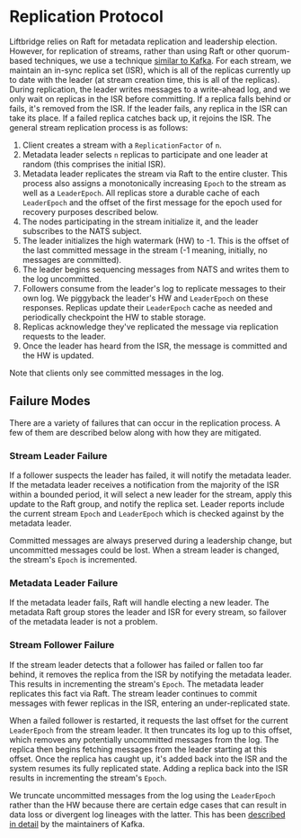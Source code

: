 # Replication Protocol

Liftbridge relies on Raft for metadata replication and leadership election.
However, for replication of streams, rather than using Raft or other
quorum-based techniques, we use a technique [similar to
Kafka](https://www.confluent.io/blog/hands-free-kafka-replication-a-lesson-in-operational-simplicity/).
For each stream, we maintain an in-sync replica set (ISR), which is all of the
replicas currently up to date with the leader (at stream creation time, this is
all of the replicas). During replication, the leader writes messages to a
write-ahead log, and we only wait on replicas in the ISR before committing. If
a replica falls behind or fails, it's removed from the ISR. If the leader
fails, any replica in the ISR can take its place. If a failed replica catches
back up, it rejoins the ISR. The general stream replication process is as
follows:

1. Client creates a stream with a `ReplicationFactor` of `n`.
1. Metadata leader selects `n` replicas to participate and one leader at random
   (this comprises the initial ISR).
1. Metadata leader replicates the stream via Raft to the entire cluster. This
   process also assigns a monotonically increasing `Epoch` to the stream as
   well as a `LeaderEpoch`. All replicas store a durable cache of each
   `LeaderEpoch` and the offset of the first message for the epoch used for
   recovery purposes described below.
1. The nodes participating in the stream initialize it, and the leader
   subscribes to the NATS subject.
1. The leader initializes the high watermark (HW) to -1. This is the offset of
   the last committed message in the stream (-1 meaning, initially, no
   messages are committed).
1. The leader begins sequencing messages from NATS and writes them to the log
   uncommitted.
1. Followers consume from the leader's log to replicate messages to their own
   log. We piggyback the leader's HW and `LeaderEpoch` on these responses.
   Replicas update their `LeaderEpoch` cache as needed and periodically
   checkpoint the HW to stable storage.
1. Replicas acknowledge they've replicated the message via replication requests
   to the leader.
1. Once the leader has heard from the ISR, the message is committed and the HW
   is updated.

Note that clients only see committed messages in the log.

## Failure Modes

There are a variety of failures that can occur in the replication process. A
few of them are described below along with how they are mitigated.

### Stream Leader Failure

If a follower suspects the leader has failed, it will notify the metadata
leader. If the metadata leader receives a notification from the majority of the
ISR within a bounded period, it will select a new leader for the stream, apply
this update to the Raft group, and notify the replica set. Leader reports
include the current stream `Epoch` and `LeaderEpoch` which is checked against
by the metadata leader.

Committed messages are always preserved during a leadership change, but
uncommitted messages could be lost. When a stream leader is changed, the
stream's `Epoch` is incremented.

### Metadata Leader Failure

If the metadata leader fails, Raft will handle electing a new leader. The
metadata Raft group stores the leader and ISR for every stream, so failover of
the metadata leader is not a problem.

### Stream Follower Failure

If the stream leader detects that a follower has failed or fallen too far
behind, it removes the replica from the ISR by notifying the metadata leader.
This results in incrementing the stream's `Epoch`. The metadata leader
replicates this fact via Raft. The stream leader continues to commit messages
with fewer replicas in the ISR, entering an under-replicated state.

When a failed follower is restarted, it requests the last offset for the
current `LeaderEpoch` from the stream leader. It then truncates its log up to
this offset, which removes any potentially uncommitted messages from the log.
The replica then begins fetching messages from the leader starting at this
offset. Once the replica has caught up, it's added back into the ISR and the
system resumes its fully replicated state. Adding a replica back into the
ISR results in incrementing the stream's `Epoch`.

We truncate uncommitted messages from the log using the `LeaderEpoch` rather
than the HW because there are certain edge cases that can result in data loss
or divergent log lineages with the latter. This has been [described in detail](https://cwiki.apache.org/confluence/display/KAFKA/KIP-101+-+Alter+Replication+Protocol+to+use+Leader+Epoch+rather+than+High+Watermark+for+Truncation)
by the maintainers of Kafka.

